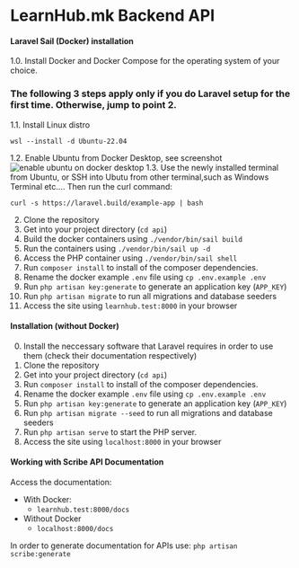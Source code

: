 # LearnHub.mk Backend API

#### Laravel Sail (Docker) installation
1.0. Install Docker and Docker Compose for the operating system of your choice.
### The following 3 steps apply only if you do Laravel setup for the first time. Otherwise, jump to point 2.
  1.1. Install Linux distro
    
    wsl --install -d Ubuntu-22.04
        
  1.2. Enable Ubuntu from Docker Desktop, see screenshot
  ![enable ubuntu on docker desktop](https://i.postimg.cc/vYZRKKfL/docker-desktop-ubuntu-enable.jpg)
  1.3. Use the newly installed terminal from Ubuntu, or SSH into Ubutu from other terminal,such as Windows Terminal etc....
   Then run the curl command:

    curl -s https://laravel.build/example-app | bash

2. Clone the repository
3. Get into your project directory (`cd api`)
4. Build the docker containers using `./vendor/bin/sail build`
5. Run the containers using `./vendor/bin/sail up -d`
6. Access the PHP container using `./vendor/bin/sail shell`
7. Run `composer install` to install of the composer dependencies.
8. Rename the docker example `.env` file using `cp .env.example .env`
9. Run `php artisan key:generate` to generate an application key (`APP_KEY`)
10. Run `php artisan migrate` to run all migrations and database seeders
11. Access the site using `learnhub.test:8000` in your browser

#### Installation (without Docker)
0. Install the neccessary software that Laravel requires in order to use them (check their documentation respectively)
1. Clone the repository
2. Get into your project directory (`cd api`)
3. Run `composer install` to install of the composer dependencies.
4. Rename the docker example `.env` file using `cp .env.example .env`
5. Run `php artisan key:generate` to generate an application key (`APP_KEY`)
6. Run `php artisan migrate --seed` to run all migrations and database seeders
7. Run `php artisan serve` to start the PHP server.
8. Access the site using `localhost:8000` in your browser


#### Working with Scribe API Documentation

Access the documentation:

- With Docker:
  - `learnhub.test:8000/docs`
- Without Docker
  - `localhost:8000/docs`

In order to generate documentation for APIs use: `php artisan scribe:generate`


